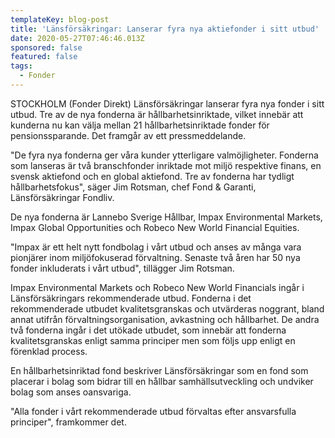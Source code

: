 ```yaml
---
templateKey: blog-post
title: 'Länsförsäkringar: Lanserar fyra nya aktiefonder i sitt utbud'
date: 2020-05-27T07:46:46.013Z
sponsored: false
featured: false
tags:
  - Fonder
---
```

STOCKHOLM (Fonder Direkt) Länsförsäkringar lanserar fyra nya fonder i sitt utbud. Tre av de nya fonderna är hållbarhetsinriktade, vilket innebär att kunderna nu kan välja mellan 21 hållbarhetsinriktade fonder för pensionssparande. Det framgår av ett pressmeddelande.

"De fyra nya fonderna ger våra kunder ytterligare valmöjligheter. Fonderna som lanseras är två branschfonder inriktade mot miljö respektive finans, en svensk aktiefond och en global aktiefond. Tre av fonderna har tydligt hållbarhetsfokus", säger Jim Rotsman, chef Fond & Garanti, Länsförsäkringar Fondliv.

De nya fonderna är Lannebo Sverige Hållbar, Impax Environmental Markets, Impax Global Opportunities och Robeco New World Financial Equities.

"Impax är ett helt nytt fondbolag i vårt utbud och anses av många vara pionjärer inom miljöfokuserad förvaltning. Senaste två åren har 50 nya fonder inkluderats i vårt utbud", tillägger Jim Rotsman.

Impax Environmental Markets och Robeco New World Financials ingår i Länsförsäkringars rekommenderade utbud. Fonderna i det rekommenderade utbudet kvalitetsgranskas och utvärderas noggrant, bland annat utifrån förvaltningsorganisation, avkastning och hållbarhet. De andra två fonderna ingår i det utökade utbudet, som innebär att fonderna kvalitetsgranskas enligt samma principer men som följs upp enligt en förenklad process.

En hållbarhetsinriktad fond beskriver Länsförsäkringar som en fond som placerar i bolag som bidrar till en hållbar samhällsutveckling och undviker bolag som anses oansvariga.

"Alla fonder i vårt rekommenderade utbud förvaltas efter ansvarsfulla principer", framkommer det.